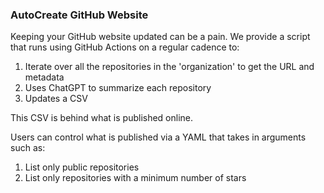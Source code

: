 ### AutoCreate GitHub Website

Keeping your GitHub website updated can be a pain. We provide a script that runs using GitHub Actions on a regular cadence to:

1. Iterate over all the repositories in the 'organization' to get the URL and metadata
2. Uses ChatGPT to summarize each repository
3. Updates a CSV

This CSV is behind what is published online.

Users can control what is published via a YAML that takes in arguments such as:
1. List only public repositories
2. List only repositories with a minimum number of stars
